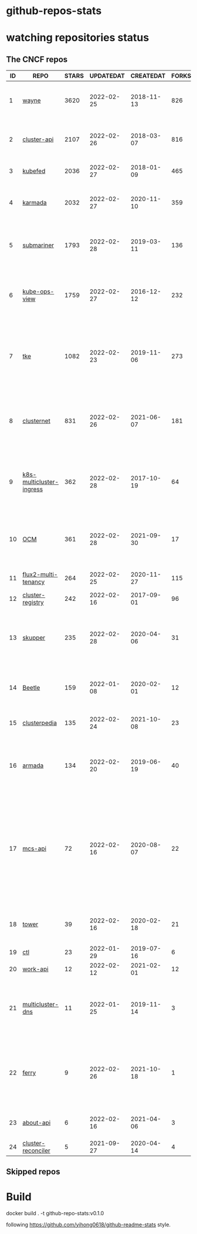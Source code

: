 # github-repos-stats

# watching repositories status
<!--START_SECTION:github_repos-->
## The CNCF repos
| ID |                                            REPO                                             | STARS | UPDATEDAT  | CREATEDAT  | FORKSCOUNT |                                                                                                DESCRIPTIONS                                                                                                |
|----|---------------------------------------------------------------------------------------------|-------|------------|------------|------------|------------------------------------------------------------------------------------------------------------------------------------------------------------------------------------------------------------|
|  1 | [wayne](https://github.com/Qihoo360/wayne)                                                  |  3620 | 2022-02-25 | 2018-11-13 |        826 | Kubernetes multi-cluster management and publishing platform                                                                                                                                                |
|  2 | [cluster-api](https://github.com/kubernetes-sigs/cluster-api)                               |  2107 | 2022-02-26 | 2018-03-07 |        816 | Home for Cluster API, a subproject of sig-cluster-lifecycle                                                                                                                                                |
|  3 | [kubefed](https://github.com/kubernetes-sigs/kubefed)                                       |  2036 | 2022-02-27 | 2018-01-09 |        465 | Kubernetes Cluster Federation                                                                                                                                                                              |
|  4 | [karmada](https://github.com/karmada-io/karmada)                                            |  2032 | 2022-02-27 | 2020-11-10 |        359 | Open, Multi-Cloud, Multi-Cluster Kubernetes Orchestration                                                                                                                                                  |
|  5 | [submariner](https://github.com/submariner-io/submariner)                                   |  1793 | 2022-02-28 | 2019-03-11 |        136 | Connect all your Kubernetes clusters, no matter where they are in the world.                                                                                                                               |
|  6 | [kube-ops-view](https://github.com/hjacobs/kube-ops-view)                                   |  1759 | 2022-02-27 | 2016-12-12 |        232 | Kubernetes Operational View - read-only system dashboard for multiple K8s clusters                                                                                                                         |
|  7 | [tke](https://github.com/tkestack/tke)                                                      |  1082 | 2022-02-23 | 2019-11-06 |        273 | Native Kubernetes container management platform supporting multi-tenant and multi-cluster                                                                                                                  |
|  8 | [clusternet](https://github.com/clusternet/clusternet)                                      |   831 | 2022-02-26 | 2021-06-07 |        181 | Managing your Kubernetes clusters (including public, private, edge, etc) as easily as visiting the Internet ⎈                                                                                              |
|  9 | [k8s-multicluster-ingress](https://github.com/GoogleCloudPlatform/k8s-multicluster-ingress) |   362 | 2022-02-28 | 2017-10-19 |         64 | kubemci: Command line tool to configure L7 load balancers using multiple kubernetes clusters                                                                                                               |
| 10 | [OCM](https://github.com/open-cluster-management-io/OCM)                                    |   361 | 2022-02-28 | 2021-09-30 |         17 | Contains useful documentation on the OCM project. Report here if you found any issues in OCM.                                                                                                              |
| 11 | [flux2-multi-tenancy](https://github.com/fluxcd/flux2-multi-tenancy)                        |   264 | 2022-02-25 | 2020-11-27 |        115 | Manage multi-tenant clusters with Flux                                                                                                                                                                     |
| 12 | [cluster-registry](https://github.com/kubernetes-retired/cluster-registry)                  |   242 | 2022-02-16 | 2017-09-01 |         96 | [EOL] Cluster Registry API                                                                                                                                                                                 |
| 13 | [skupper](https://github.com/skupperproject/skupper)                                        |   235 | 2022-02-28 | 2020-04-06 |         31 | Skupper is an implementation of a Virtual Application Network, enabling rich hybrid cloud communication.                                                                                                   |
| 14 | [Beetle](https://github.com/Clivern/Beetle)                                                 |   159 | 2022-01-08 | 2020-02-01 |         12 | 🔥  Kubernetes multi-cluster deployment automation service.                                                                                                                                                |
| 15 | [clusterpedia](https://github.com/clusterpedia-io/clusterpedia)                             |   135 | 2022-02-24 | 2021-10-08 |         23 | The Encyclopedia of Kubernetes clusters                                                                                                                                                                    |
| 16 | [armada](https://github.com/G-Research/armada)                                              |   134 | 2022-02-20 | 2019-06-19 |         40 | A multi-cluster batch queuing system for high-throughput workloads on Kubernetes.                                                                                                                          |
| 17 | [mcs-api](https://github.com/kubernetes-sigs/mcs-api)                                       |    72 | 2022-02-16 | 2020-08-07 |         22 | This repository hosts the Multi-Cluster Service APIs. Providers can import packages in this repo to ensure their multi-cluster service controller implementations will be compatible with MCS data planes. |
| 18 | [tower](https://github.com/kubesphere/tower)                                                |    39 | 2022-02-16 | 2020-02-18 |         21 | Proxy for multiple Kubernetes cluster communication                                                                                                                                                        |
| 19 | [ctl](https://github.com/wish/ctl)                                                          |    23 | 2022-01-29 | 2019-07-16 |          6 | multi-cluster kubectl                                                                                                                                                                                      |
| 20 | [work-api](https://github.com/kubernetes-sigs/work-api)                                     |    12 | 2022-02-12 | 2021-02-01 |         12 | Kubernetes Work API                                                                                                                                                                                        |
| 21 | [multicluster-dns](https://github.com/coredns/multicluster-dns)                             |    11 | 2022-01-25 | 2019-11-14 |          3 | An example of how to use the kubernetai plugin to do multicluster DNS-based service discovery                                                                                                              |
| 22 | [ferry](https://github.com/ferry-proxy/ferry)                                               |     9 | 2022-02-26 | 2021-10-18 |          1 | Ferry is a component of Kubernetes that helps you to communicate between different Kubernetes clusters.                                                                                                    |
| 23 | [about-api](https://github.com/kubernetes-sigs/about-api)                                   |     6 | 2022-02-16 | 2021-04-06 |          3 | A CRD for arbitrary properties about a cluster                                                                                                                                                             |
| 24 | [cluster-reconciler](https://github.com/vllry/cluster-reconciler)                           |     5 | 2021-09-27 | 2020-04-14 |          4 | cluster-reconciler                                                                                                                                                                                         |



## Skipped repos
<!--END_SECTION:github_repos-->

# Build

docker build . -t github-repo-stats:v0.1.0

following https://github.com/yihong0618/github-readme-stats style.
